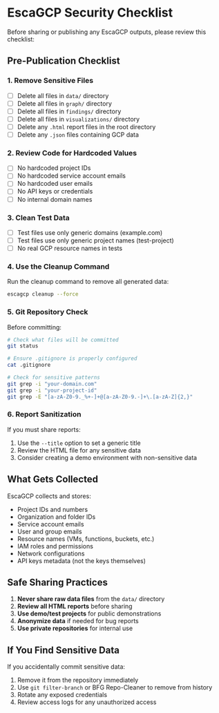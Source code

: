 # EscaGCP Security Checklist

Before sharing or publishing any EscaGCP outputs, please review this checklist:

## Pre-Publication Checklist

### 1. Remove Sensitive Files
- [ ] Delete all files in `data/` directory
- [ ] Delete all files in `graph/` directory  
- [ ] Delete all files in `findings/` directory
- [ ] Delete all files in `visualizations/` directory
- [ ] Delete any `.html` report files in the root directory
- [ ] Delete any `.json` files containing GCP data

### 2. Review Code for Hardcoded Values
- [ ] No hardcoded project IDs
- [ ] No hardcoded service account emails
- [ ] No hardcoded user emails
- [ ] No API keys or credentials
- [ ] No internal domain names

### 3. Clean Test Data
- [ ] Test files use only generic domains (example.com)
- [ ] Test files use only generic project names (test-project)
- [ ] No real GCP resource names in tests

### 4. Use the Cleanup Command
Run the cleanup command to remove all generated data:
```bash
escagcp cleanup --force
```

### 5. Git Repository Check
Before committing:
```bash
# Check what files will be committed
git status

# Ensure .gitignore is properly configured
cat .gitignore

# Check for sensitive patterns
git grep -i "your-domain.com"
git grep -i "your-project-id"
git grep -E "[a-zA-Z0-9._%+-]+@[a-zA-Z0-9.-]+\.[a-zA-Z]{2,}"
```

### 6. Report Sanitization
If you must share reports:
1. Use the `--title` option to set a generic title
2. Review the HTML file for any sensitive data
3. Consider creating a demo environment with non-sensitive data

## What Gets Collected

EscaGCP collects and stores:
- Project IDs and numbers
- Organization and folder IDs
- Service account emails
- User and group emails
- Resource names (VMs, functions, buckets, etc.)
- IAM roles and permissions
- Network configurations
- API keys metadata (not the keys themselves)

## Safe Sharing Practices

1. **Never share raw data files** from the `data/` directory
2. **Review all HTML reports** before sharing
3. **Use demo/test projects** for public demonstrations
4. **Anonymize data** if needed for bug reports
5. **Use private repositories** for internal use

## If You Find Sensitive Data

If you accidentally commit sensitive data:
1. Remove it from the repository immediately
2. Use `git filter-branch` or BFG Repo-Cleaner to remove from history
3. Rotate any exposed credentials
4. Review access logs for any unauthorized access 